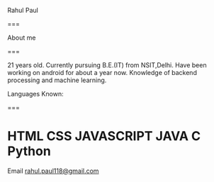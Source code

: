 Rahul Paul

===

About me

===

21 years old. Currently pursuing B.E.(IT) from NSIT,Delhi. Have been working on android for about a year now. Knowledge of backend processing and machine learning.

Languages Known:

===

HTML
CSS
JAVASCRIPT
JAVA
C
Python
===

Email rahul.paul118@gmail.com
